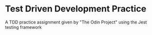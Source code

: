 # Test Driven Development Practice
A TDD practice assignment given by "The Odin Project" using the Jest testing framework
